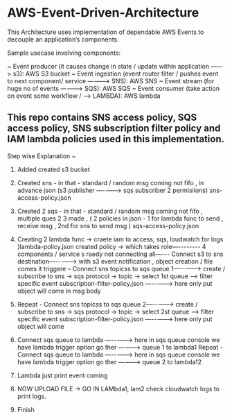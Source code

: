 # AWS-Event-Driven-Architecture
This Architecture uses implementation of dependable AWS Events to decouple an application’s components.

Sample usecase involving components:

~ Event producer (it causes change in state / update within application  —--> s3): AWS S3 bucket
~ Event ingestion (event router filter / pushes event to next component/ service —---> SNS): AWS SNS
~ Event stream (for huge no of events —---> SQS): AWS SQS
~ Event consumer (take action on event some workflow /  —-> LAMBDA): AWS lambda

This repo contains SNS access policy, SQS access policy, SNS subscription filter policy and IAM lambda policies used in this implementation.
-----------------------------------------------------------------------------------------------------------------------------------------------
Step wise Explanation ~

1. Added created s3 bucket 
2. Created sns - in that - standard / random msg coming not fifo , in advance json (s3 publisher —----> sqs subscriber 2 permisiions) sns-access-policy.json
3. Created 2 sqs  - in that - standard / random msg coming not fifo , multiple ques 2  3 made , ( 2 policies in json  -  1 for lambda func to send , receive msg , 2nd for  sns to send msg  )   sqs-access-policy.json
4. Creating 2 lambda func → craete iam to access, sqs, loudwatch for logs )lambda-policy.json created policy -> which takes role—-------- 4 components / service s raedy not connecting all—---
Connect s3 to sns destination—-----> with s3 event notification , object creation / file comes it triggere –
Connect sns topicss to sqs  queue 1—-----> create / subscribe to sns  -> sqs protocol -> topic -> select 1st queue —-> filter specific event subscription-filter-policy.json —-----> here only put object will come in msg body

5. Repeat - Connect sns topicss to sqs  queue 2—-----> create / subscribe to sns  -> sqs protocol -> topic -> select 2st queue —-> filter specific event subscription-filter-policy.json —-----> here only put object will come

6. Connect sqs queue to lambda —-----> here in sqs queue console we have lambda trigger option go ther —---> queue 1 to lambda1
Repeat - Connect sqs queue to lambda —-----> here in sqs queue console we have lambda trigger option go ther —---> queue 2 to lambda12 

7. Lambda just print event coming 

8. NOW UPLOAD FILE → GO IN LAMbda1, lam2 check cloudwatch logs to print logs.

9. Finish


